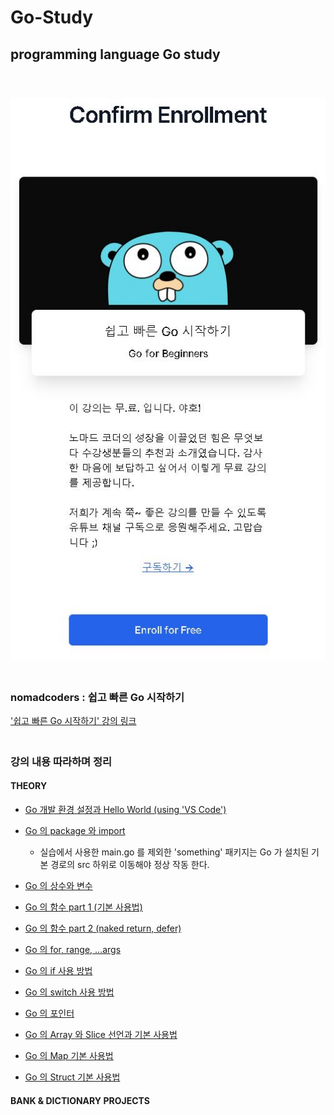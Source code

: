 # Go-Study
## programming language Go study
　  
　  
![enrollment_course](https://github.com/nimkoes/Go-Study/blob/main/assets/images/enrollment_course.JPG?raw=true "enrollment_course")
　  
　  
  ### nomadcoders : 쉽고 빠른 Go 시작하기  
['쉽고 빠른 Go 시작하기' 강의 링크][link_course]
　  
　  
  ### **강의 내용 따라하며 정리**

#### THEORY
 - [Go 개발 환경 설정과 Hello World (using 'VS Code')][link_blog_001]  
 - [Go 의 package 와 import][link_blog_002]  
   - 실습에서 사용한 main.go 를 제외한 'something' 패키지는 Go 가 설치된 기본 경로의 src 하위로 이동해야 정상 작동 한다.  

 - [Go 의 상수와 변수][link_blog_003]  
 - [Go 의 함수 part 1 (기본 사용법)][link_blog_004]  
 - [Go 의 함수 part 2 (naked return, defer)][link_blog_005]  
 - [Go 의 for, range, ...args][link_blog_006]  
 - [Go 의 if 사용 방법][link_blog_007]  
 - [Go 의 switch 사용 방법][link_blog_008]  
 - [Go 의 포인터][link_blog_009]  
 - [Go 의 Array 와 Slice 선언과 기본 사용법][link_blog_010]  
 - [Go 의 Map 기본 사용법][link_blog_011]  
 - [Go 의 Struct 기본 사용법][link_blog_012]  

#### BANK & DICTIONARY PROJECTS



[link_course]:https://nomadcoders.co/go-for-beginners/lobby

[link_blog_001]:https://xxxelppa.tistory.com/270
[link_blog_002]:https://xxxelppa.tistory.com/271
[link_blog_003]:https://xxxelppa.tistory.com/272
[link_blog_004]:https://xxxelppa.tistory.com/273
[link_blog_005]:https://xxxelppa.tistory.com/274
[link_blog_006]:https://xxxelppa.tistory.com/275
[link_blog_007]:https://xxxelppa.tistory.com/276
[link_blog_008]:https://xxxelppa.tistory.com/277
[link_blog_009]:https://xxxelppa.tistory.com/278
[link_blog_010]:https://xxxelppa.tistory.com/279
[link_blog_011]:https://xxxelppa.tistory.com/280
[link_blog_012]:https://xxxelppa.tistory.com/281

